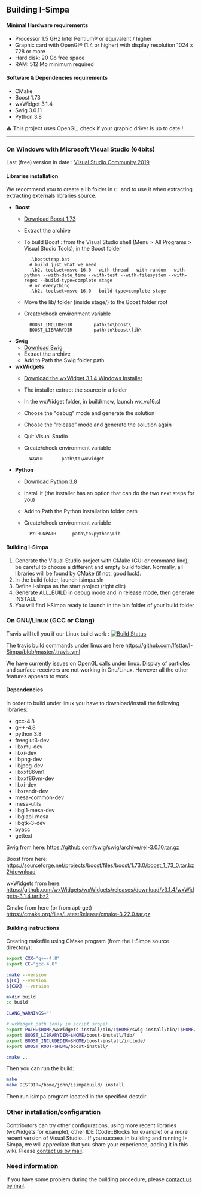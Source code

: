 ## Building I-Simpa

#### Minimal Hardware requirements

* Processor 1.5 GHz Intel Pentium® or equivalent / higher
* Graphic card with OpenGl® (1.4 or higher) with display resolution 1024 x 728 or more
* Hard disk: 20 Go free space
* RAM: 512 Mo minimum required

#### Software & Dependencies requirements

* CMake
* Boost 1.73
* wxWidget 3.1.4
* Swig 3.0.11
* Python 3.8

:warning: This project uses OpenGL, check if your graphic driver is up to date !

---

### On Windows with Microsoft Visual Studio (64bits)

Last (free) version in date :  [Visual Studio Community 2019](https://www.visualstudio.com/)

#### Libraries installation

We recommend you to create a lib folder in `C:` and to use it when extracting extracting externals libraries source.

* **Boost**
	* [Download Boost 1.73](http://www.boost.org/users/history/)
	* Extract the archive
	* To build Boost : from the Visual Studio shell (Menu > All Programs > Visual Studio Tools), in the Boost folder
	
			.\bootstrap.bat
			# build just what we need
			.\b2. toolset=msvc-16.0 --with-thread --with-random --with-python --with-date_time --with-test --with-filesystem --with-regex --build-type=complete stage
			# or everything
			.\b2. toolset=msvc-16.0 --build-type=complete stage
	
	* Move the lib/ folder (inside stage/) to the Boost folder root
	* Create/check environment variable

			BOOST_INCLUDEDIR		path\to\boost\
			BOOST_LIBRARYDIR		path\to\boost\lib\

* **Swig**
	* [Download Swig](http://www.swig.org/)
	* Extract the archive
	* Add to Path the Swig folder path
* **wxWidgets**
	* [Download the wxWidget 3.1.4 Windows Installer](http://www.wxwidgets.org/downloads/)
	* The installer extract the source in a folder
	* In the wxWidget folder, in build/msw, launch wx_vc16.sl
	* Choose the "debug" mode and generate the solution
	* Choose the "release" mode and generate the solution again
	* Quit Visual Studio
	* Create/check environment variable

			WXWIN		path\to\wxwidget
	
* **Python**
	* [Download Python 3.8](https://www.python.org/downloads/)
	* Install it (the installer has an option that can do the two next steps for you)
	* Add to Path the Python installation folder path
	* Create/check environment variable
	
			PYTHONPATH		path\to\python\Lib

#### Building I-Simpa

1. Generate the Visual Studio project with CMake (GUI or command line), be careful to choose a different and empty build folder. Normally, all libraries will be found by CMake (if not, good luck).
2. In the build folder, launch isimpa.sln
3. Define i-simpa as the start project (right clic)
4. Generate ALL_BUILD in debug mode and in release mode, then generate INSTALL
6. You will find I-Simpa ready to launch in the bin folder of your build folder

### On GNU/Linux (GCC or Clang)

Travis will tell you if our Linux build work : [![Build Status](https://travis-ci.org/Ifsttar/I-Simpa.svg?branch=master)](https://travis-ci.org/Ifsttar/I-Simpa)

The travis build commands under linux are here https://github.com/Ifsttar/I-Simpa/blob/master/.travis.yml 

We have currently issues on OpenGL calls under linux. Display of particles and surface receivers are not working in Gnu/Linux. However all the other features appears to work.

#### Dependencies

In order to build under linux you have to download/install the following libraries:

- gcc-4.8
- g++-4.8
- python 3.8
- freeglut3-dev
- libxmu-dev
- libxi-dev
- libpng-dev
- libjpeg-dev
- libxxf86vm1
- libxxf86vm-dev
- libxi-dev
- libxrandr-dev
- mesa-common-dev
- mesa-utils
- libgl1-mesa-dev
- libglapi-mesa
- libgtk-3-dev
- byacc
- gettext

Swig from here:
https://github.com/swig/swig/archive/rel-3.0.10.tar.gz

Boost from here:
https://sourceforge.net/projects/boost/files/boost/1.73.0/boost_1_73_0.tar.bz2/download

wxWidgets from here:
https://github.com/wxWidgets/wxWidgets/releases/download/v3.1.4/wxWidgets-3.1.4.tar.bz2

Cmake from here (or from apt-get)
https://cmake.org/files/LatestRelease/cmake-3.22.0.tar.gz

#### Building instructions

Creating makefile using CMake program (from the I-Simpa source directory):

```sh
export CXX="g++-4.8"
export CC="gcc-4.8"

cmake --version
${CC} --version
${CXX} --version

mkdir build
cd build

CLANG_WARNINGS=""

# wxWidget path (only in script scope)
export PATH=$HOME/wxWidgets-install/bin/:$HOME/swig-install/bin/:$HOME/cmake-install/bin/:$PATH
export BOOST_LIBRARYDIR=$HOME/boost-install/lib/
export BOOST_INCLUDEDIR=$HOME/boost-install/include/
export BOOST_ROOT=$HOME/boost-install/

cmake ..
```

Then you can run the build:

```sh
make
make DESTDIR=/home/john/isimpabuild/ install
```

Then run isimpa program located in the specified destdir.


### Other installation/configuration

Contributors can try other configurations, using more recent libraries (wxWidgets for example), other IDE (Code::Blocks for example) or a more recent version of Visual Studio... If you success in building and running I-Simpa, we will appreciate that you share your experience, adding it in this wiki. Please <a href="mailto:i-simpa@ifsttar.fr">contact us by mail</a>.

### Need information

If you have some problem during the building procedure, please <a href="mailto:i-simpa@ifsttar.fr">contact us by mail</a>.
